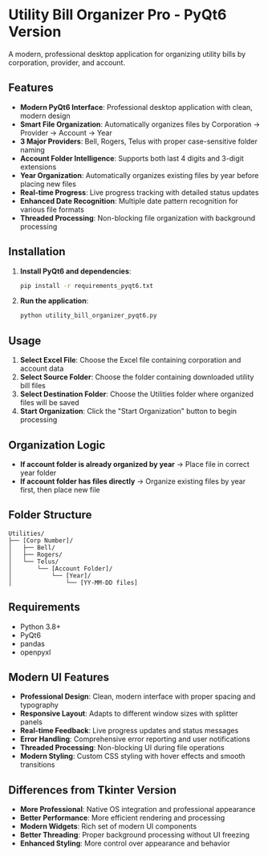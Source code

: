# Utility Bill Organizer Pro - PyQt6 Version

A modern, professional desktop application for organizing utility bills by corporation, provider, and account.

## Features

- **Modern PyQt6 Interface**: Professional desktop application with clean, modern design
- **Smart File Organization**: Automatically organizes files by Corporation → Provider → Account → Year
- **3 Major Providers**: Bell, Rogers, Telus with proper case-sensitive folder naming
- **Account Folder Intelligence**: Supports both last 4 digits and 3-digit extensions
- **Year Organization**: Automatically organizes existing files by year before placing new files
- **Real-time Progress**: Live progress tracking with detailed status updates
- **Enhanced Date Recognition**: Multiple date pattern recognition for various file formats
- **Threaded Processing**: Non-blocking file organization with background processing

## Installation

1. **Install PyQt6 and dependencies**:

   ```bash
   pip install -r requirements_pyqt6.txt
   ```

2. **Run the application**:
   ```bash
   python utility_bill_organizer_pyqt6.py
   ```

## Usage

1. **Select Excel File**: Choose the Excel file containing corporation and account data
2. **Select Source Folder**: Choose the folder containing downloaded utility bill files
3. **Select Destination Folder**: Choose the Utilities folder where organized files will be saved
4. **Start Organization**: Click the "Start Organization" button to begin processing

## Organization Logic

- **If account folder is already organized by year** → Place file in correct year folder
- **If account folder has files directly** → Organize existing files by year first, then place new file

## Folder Structure

```
Utilities/
├── [Corp Number]/
│   ├── Bell/
│   ├── Rogers/
│   └── Telus/
│       └── [Account Folder]/
│           └── [Year]/
│               └── [YY-MM-DD files]
```

## Requirements

- Python 3.8+
- PyQt6
- pandas
- openpyxl

## Modern UI Features

- **Professional Design**: Clean, modern interface with proper spacing and typography
- **Responsive Layout**: Adapts to different window sizes with splitter panels
- **Real-time Feedback**: Live progress updates and status messages
- **Error Handling**: Comprehensive error reporting and user notifications
- **Threaded Processing**: Non-blocking UI during file operations
- **Modern Styling**: Custom CSS styling with hover effects and smooth transitions

## Differences from Tkinter Version

- **More Professional**: Native OS integration and professional appearance
- **Better Performance**: More efficient rendering and processing
- **Modern Widgets**: Rich set of modern UI components
- **Better Threading**: Proper background processing without UI freezing
- **Enhanced Styling**: More control over appearance and behavior



